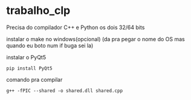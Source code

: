 # trabalho_clp

Precisa do compilador C++ e Python os dois 32/64 bits

instalar o make no windows(opcional) (da pra pegar o nome do OS mas quando eu boto num if buga sei la)

instalar o PyQt5
```
pip install PyQt5
```

comando pra compilar
```
g++ -fPIC --shared -o shared.dll shared.cpp
```
